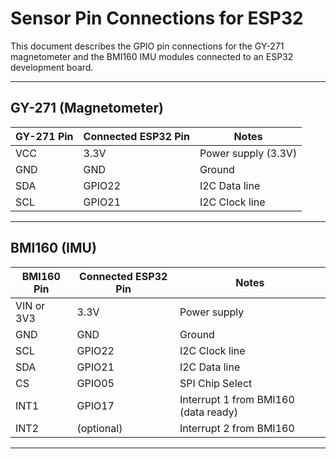 # Sensor Pin Connections for ESP32

This document describes the GPIO pin connections for the GY-271 magnetometer and the BMI160 IMU modules connected to an ESP32 development board.

---

## GY-271 (Magnetometer)

| GY-271 Pin | Connected ESP32 Pin | Notes                      |
|------------|---------------------|----------------------------|
| VCC        | 3.3V                | Power supply (3.3V)        |
| GND        | GND                 | Ground                     |
| SDA        | GPIO22              | I2C Data line               |
| SCL        | GPIO21              | I2C Clock line             |

---

## BMI160 (IMU)

| BMI160 Pin | Connected ESP32 Pin | Notes                                |
|------------|---------------------|------------------------------------|
| VIN or 3V3 | 3.3V                | Power supply                       |
| GND        | GND                 | Ground                             |
| SCL        | GPIO22              | I2C Clock line                     |
| SDA        | GPIO21              | I2C Data line                     |
| CS         | GPIO05              | SPI Chip Select                      |
| INT1       | GPIO17              | Interrupt 1 from BMI160 (data ready) |
| INT2       | (optional)          | Interrupt 2 from BMI160            |

---